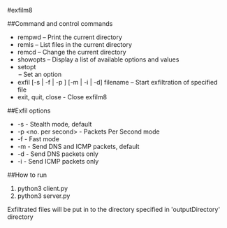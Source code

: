 #exfilm8

##Command and control commands
- rempwd 											– Print the current directory
- remls												– List files in the current directory
- remcd <path>										– Change the current directory
- showopts 											– Display a list of available options and values
- setopt <option> <value>							– Set an option
- exfil [-s | -f | -p <n>] [-m | -i | -d] filename 	– Start exfiltration of specified file
- exit, quit, close									- Close exfilm8

##Exfil options
- -s						- Stealth mode, default
- -p <no. per second>	- Packets Per Second mode
- -f 						- Fast mode
- -m						- Send DNS and ICMP packets, default
- -d						- Send DNS packets only
- -i						- Send ICMP packets only


##How to run
1. python3 client.py
2. python3 server.py

Exfiltrated files will be put in to the directory specified in 'outputDirectory' directory

